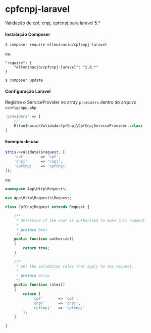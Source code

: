 # cpfcnpj-laravel

Validação de cpf, cnpj, cpfcnpj para laravel 5.*

#### Instalação Composer
```
$ composer require eltoninacio/cpfcnpj-laravel
```
ou
```
"require": {
    "eltoninacio/cpfcnpj-laravel": "2.0.*"
}
```
```
$ composer update
```

#### Configuração Laravel
Registre o ServiceProvider no array ```providers``` dentro do arquivo ```config/app.php```:
```php
'providers' => [
    // ...
    EltonInacio\ValidadorCpfCnpj\CpfCnpjServiceProvider::class
]
```
#### Exemplo de uso
```php
$this->validate($request, [
    'cpf'       => 'cpf',
    'cnpj'      => 'cnpj',
    'cpfcnpj'   => 'cpfcnpj'
]);
```
ou
```php
namespace App\Http\Requests;

use App\Http\Requests\Request;

class CpfCnpjRequest extends Request {

	/**
	 * Determine if the user is authorized to make this request.
	 *
	 * @return bool
	 */
	public function authorize()
	{
		return true;
	}

	/**
	 * Get the validation rules that apply to the request.
	 *
	 * @return array
	 */
	public function rules()
	{
		return [
			'cpf' 		=> 'cpf',
			'cnpj'		=> 'cnpj',
			'cpfcnpj'	=> 'cpfcnpj'
		];
	}

}
```
